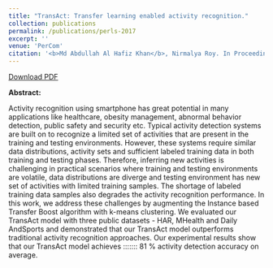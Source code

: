 ```yaml
---
title: "TransAct: Transfer learning enabled activity recognition."
collection: publications
permalink: /publications/perls-2017
excerpt: ''
venue: 'PerCom'
citation: '<b>Md Abdullah Al Hafiz Khan</b>, Nirmalya Roy. In Proceeding of of The First International Workshop on Pervasive Smart Living Spaces, <b>PerLS - 2017</b>. Kona, Big Island of Hawaii, USA.'
---
```


[Download PDF](https://ahafizk.github.io/files/perls-2017.pdf)

<b>Abstract:</b>

Activity recognition using smartphone has great potential
in many applications like healthcare, obesity management,
abnormal behavior detection, public safety and security etc.
Typical activity detection systems are built on to recognize a
limited set of activities that are present in the training and
testing environments. However, these systems require similar data
distributions, activity sets and sufficient labeled training data
in both training and testing phases. Therefore, inferring new
activities is challenging in practical scenarios where training and
testing environments are volatile, data distributions are diverge
and testing environment has new set of activities with limited
training samples. The shortage of labeled training data samples
also degrades the activity recognition performance. In this work,
we address these challenges by augmenting the Instance based
Transfer Boost algorithm with k-means clustering. We evaluated
our TransAct model with three public datasets - HAR, MHealth
and Daily AndSports and demonstrated that our TransAct model
outperforms traditional activity recognition approaches. Our
experimental results show that our TransAct model achieves :::::::
81 % activity detection accuracy on average.
